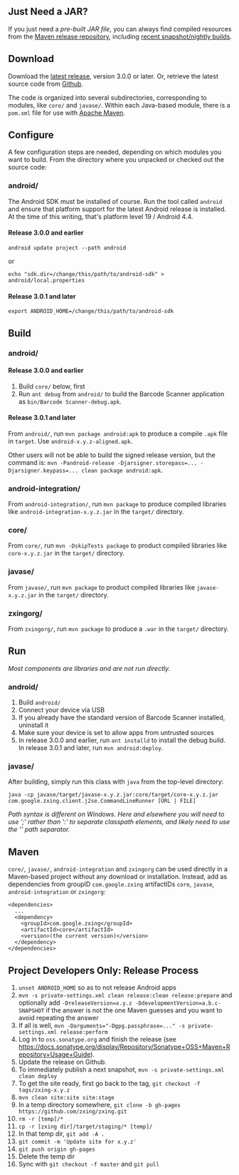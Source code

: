 ## Just Need a JAR?

If you just need a *pre-built JAR file*, you can always find compiled resources from the [Maven release repository](http://repo1.maven.org/maven2/com/google/zxing/), including [recent snapshot/nightly builds](https://oss.sonatype.org/content/repositories/snapshots/com/google/zxing/).

## Download

Download the [latest release](https://github.com/zxing/zxing/releases), version 3.0.0 or later. Or, retrieve the latest source code from [Github](https://github.com/zxing/zxing).

The code is organized into several subdirectories, corresponding to modules, like `core/` and `javase/`. Within each Java-based module, there is a `pom.xml` file for use with [Apache Maven](http://maven.apache.org/). 

## Configure

A few configuration steps are needed, depending on which modules you want to build. From the directory where you unpacked or checked out the source code:

### android/

The Android SDK must be installed of course. Run the tool called `android` and ensure that platform support for the latest Android release is installed. At the time of this writing, that's platform level 19 / Android 4.4.

#### Release 3.0.0 and earlier

```
android update project --path android
```
or
```
echo "sdk.dir=/change/this/path/to/android-sdk" > android/local.properties
```

#### Release 3.0.1 and later

```
export ANDROID_HOME=/change/this/path/to/android-sdk
```

## Build

### android/

#### Release 3.0.0 and earlier

1. Build `core/` below, first
1. Run `ant debug` from `android/` to build the Barcode Scanner application as `bin/Barcode Scanner-debug.apk`.

#### Release 3.0.1 and later

From `android/`, run `mvn package android:apk` to produce a compile `.apk` file in `target`. Use `android-x.y.z-aligned.apk`.

Other users will not be able to build the signed release version, but the command is: `mvn -Pandroid-release -Djarsigner.storepass=... -Djarsigner.keypass=... clean package android:apk`.

### android-integration/

From `android-integration/`, run `mvn package` to produce compiled libraries like `android-integration-x.y.z.jar` in the `target/` directory.

### core/

From `core/`, run `mvn -DskipTests package` to product compiled libraries like `core-x.y.z.jar` in the `target/` directory.

### javase/

From `javase/`, run `mvn package` to product compiled libraries like `javase-x.y.z.jar` in the `target/` directory.

### zxingorg/

From `zxingorg/`, run `mvn package` to produce a `.war` in the `target/` directory.

## Run

_Most components are libraries and are not run directly._

### android/

1. Build `android/`
1. Connect your device via USB
1. If you already have the standard version of Barcode Scanner installed, uninstall it
1. Make sure your device is set to allow apps from untrusted sources
1. In release 3.0.0 and earlier, run `ant installd` to install the debug build. In release 3.0.1 and later, run `mvn android:deploy`.

### javase/

After building, simply run this class with `java` from the top-level directory:

```
java -cp javase/target/javase-x.y.z.jar:core/target/core-x.y.z.jar com.google.zxing.client.j2se.CommandLineRunner [URL | FILE]
```

_Path syntax is different on Windows. Here and elsewhere you will need to use ';' rather than ':' to separate classpath elements, and likely need to use the '\' path separator._

## Maven

`core/`, `javase/`, `android-integration` and `zxingorg` can be used directly in a Maven-based project without any download or installation. Instead, add as dependencies from groupID `com.google.zxing` artifactIDs `core`, `javase`, `android-integration` or `zxingorg`:

```
<dependencies>
  ...
  <dependency>
    <groupId>com.google.zxing</groupId>
    <artifactId>core</artifactId>
    <version>(the current version)</version>
  </dependency>
</dependencies>
```

## Project Developers Only: Release Process

1. `unset ANDROID_HOME` so as to not release Android apps
1. `mvn -s private-settings.xml clean release:clean release:prepare` and optionally add `-DreleaseVersion=x.y.z -DdevelopmentVersion=a.b.c-SNAPSHOT` if the answer is not the one Maven guesses and you want to avoid repeating the answer
1. If all is well, `mvn -Darguments="-Dgpg.passphrase=..." -s private-settings.xml release:perform`
1. Log in to `oss.sonatype.org` and finish the release (see https://docs.sonatype.org/display/Repository/Sonatype+OSS+Maven+Repository+Usage+Guide).
1. Update the release on Github.
1. To immediately publish a next snapshot, `mvn -s private-settings.xml clean deploy`
1. To get the site ready, first go back to the tag, `git checkout -f tags/zxing-x.y.z`
1. `mvn clean site:site site:stage`
1. In a temp directory somewhere, `git clone -b gh-pages https://github.com/zxing/zxing.git`
1. `rm -r [temp]/*`
1. `cp -r [zxing dir]/target/staging/* [temp]/`
1. In that temp dir, `git add -A .`
1. `git commit -m 'Update site for x.y.z'`
1. `git push origin gh-pages`
1. Delete the temp dir
1. Sync with `git checkout -f master` and `git pull`